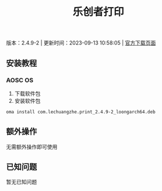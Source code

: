 ﻿---
id: 1768
title: 乐创者打印
toc: true
weight: 1768
---

版本：2.4.9-2 | 更新时间：2023-09-13 10:58:05 | [官方下载页面](http://app.loongapps.cn/#/detail/1768)

## 安装教程 

### AOSC OS 

1. 下载软件包
2. 安装软件包

```bash
oma install com.lechuangzhe.print_2.4.9-2_loongarch64.deb
```

## 额外操作

无需额外操作即可使用

## 已知问题

暂无已知问题

